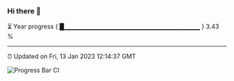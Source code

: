 ### Hi there 👋

⏳ Year progress { █▁▁▁▁▁▁▁▁▁▁▁▁▁▁▁▁▁▁▁▁▁▁▁▁▁▁▁▁▁ } 3.43 %

---

⏰ Updated on Fri, 13 Jan 2023 12:14:37 GMT

![Progress Bar CI](https://github.com/Shyam-Makwana/GitHub-Actions-Demo/workflows/Progress%20Bar%20CI/badge.svg)
